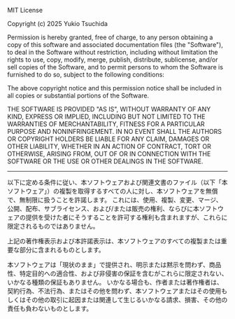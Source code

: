 MIT License

Copyright (c) 2025 Yukio Tsuchida

Permission is hereby granted, free of charge, to any person obtaining a copy
of this software and associated documentation files (the "Software"), to deal
in the Software without restriction, including without limitation the rights
to use, copy, modify, merge, publish, distribute, sublicense, and/or sell
copies of the Software, and to permit persons to whom the Software is
furnished to do so, subject to the following conditions:

The above copyright notice and this permission notice shall be included in all
copies or substantial portions of the Software.

THE SOFTWARE IS PROVIDED "AS IS", WITHOUT WARRANTY OF ANY KIND, EXPRESS OR
IMPLIED, INCLUDING BUT NOT LIMITED TO THE WARRANTIES OF MERCHANTABILITY,
FITNESS FOR A PARTICULAR PURPOSE AND NONINFRINGEMENT. IN NO EVENT SHALL THE
AUTHORS OR COPYRIGHT HOLDERS BE LIABLE FOR ANY CLAIM, DAMAGES OR OTHER
LIABILITY, WHETHER IN AN ACTION OF CONTRACT, TORT OR OTHERWISE, ARISING FROM,
OUT OF OR IN CONNECTION WITH THE SOFTWARE OR THE USE OR OTHER DEALINGS IN THE
SOFTWARE.

---

以下に定める条件に従い、本ソフトウェアおよび関連文書のファイル（以下「本ソフトウェア」）の複製を取得するすべての人に対し、本ソフトウェアを無償で、無制限に扱うことを許諾します。
これには、使用、複製、変更、マージ、公開、配布、サブライセンス、および/または販売の権利、ならびに本ソフトウェアの提供を受けた者にそうすることを許可する権利も含まれますが、これらに限定されるものではありません。

上記の著作権表示および本許諾表示は、本ソフトウェアのすべての複製または重要な部分に含まれるものとします。

本ソフトウェアは「現状のまま」で提供され、明示または黙示を問わず、商品性、特定目的への適合性、および非侵害の保証を含むがこれらに限定されない、いかなる種類の保証もありません。
いかなる場合も、作者または著作権者は、契約行為、不法行為、またはその他を問わず、本ソフトウェアまたはその使用もしくはその他の取引に起因または関連して生じるいかなる請求、損害、その他の責任も負わないものとします。